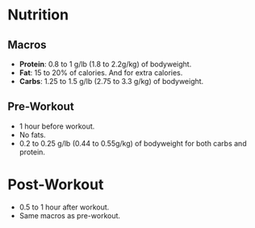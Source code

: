 # Nutrition
## Macros
- **Protein**: 0.8 to 1 g/lb (1.8 to 2.2g/kg) of bodyweight.
- **Fat**: 15 to 20% of calories. And for extra calories.
- **Carbs**: 1.25 to 1.5 g/lb (2.75 to 3.3 g/kg) of bodyweight.

## Pre-Workout
- 1 hour before workout.
- No fats.
- 0.2 to 0.25 g/lb (0.44 to 0.55g/kg) of bodyweight for both carbs and protein.

# Post-Workout
- 0.5 to 1 hour after workout.
- Same macros as pre-workout.